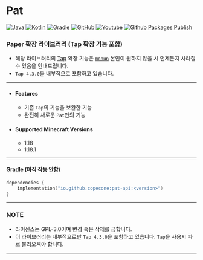 # Pat

[![Java](https://img.shields.io/badge/java-17-ED8B00.svg?style=for-the-badge&logo=java)](https://www.azul.com/)
[![Kotlin](https://img.shields.io/badge/kotlin-1.6.0-585DEF.svg?style=for-the-badge&logo=kotlin)](http://kotlinlang.org)
[![Gradle](https://img.shields.io/badge/gradle-7.3-02303A.svg?style=for-the-badge&logo=gradle)](https://gradle.org)
[![GitHub](https://img.shields.io/github/license/copecone/pat?style=for-the-badge)](https://www.gnu.org/licenses/gpl-3.0.html)
[![Youtube](https://img.shields.io/badge/youtube-컨트롤D-red.svg?style=for-the-badge&logo=youtube)](https://www.youtube.com/channel/UCixrFCcSLF-E0AjNO9yNaqg)
[![Github Packages Publish](https://img.shields.io/github/workflow/status/copecone/pat/GitHub%20CI?label=GitHub%20CI&style=for-the-badge&logo=github)](https://github.com/copecone/pat/actions/workflows/publish.yml)

### Paper 확장 라이브러리 ([Tap](https://github.com/monun/tap) 확장 기능 포함)

- 해당 라이브러리의 [Tap](https://github.com/monun/tap) 확장 기능은 [`monun`](https://github.com/monun) 본인이 원하지 않을 시 언제든지 사라질 수 있음을 안내드립니다.
- `Tap 4.3.0`을 내부적으로 포함하고 있습니다.

---

* #### Features
    * 기존 `Tap`의 기능을 보완한 기능
    * 완전히 새로운 `Pat`만의 기능

* #### Supported Minecraft Versions
    * 1.18
    * 1.18.1

---

#### Gradle (아직 작동 안함)

```kotlin
dependencies {
    implementation("io.github.copecone:pat-api:<version>")
}
```

---

### NOTE
* 라이센스는 GPL-3.0이며 변경 혹은 삭제를 금합니다.
* 이 라이브러리는 내부적으로만 `Tap 4.3.0`을 포함하고 있습니다. `Tap`을 사용시 따로 불러오셔야 합니다.

---
